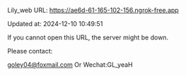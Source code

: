 Lily_web URL: https://ae6d-61-165-102-156.ngrok-free.app

Updated at: 2024-12-10 10:49:51

If you cannot open this URL, the server might be down.

Please contact: 

goley04@foxmail.com Or Wechat:GL_yeaH
